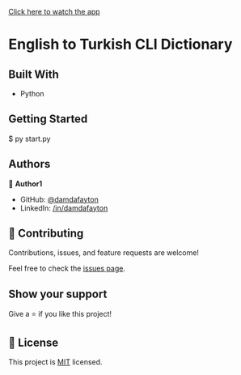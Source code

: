 [Click here to watch the app](https://www.loom.com/embed/508ece15e8304ebd94540962de7a6fc7)

# English to Turkish CLI Dictionary


## Built With

- Python


## Getting Started

$ py start.py


## Authors

👤 **Author1**

- GitHub: [@damdafayton](https://github.com/damdafayton)
- LinkedIn: [/in/damdafayton](https://linkedin.com/in/damdafayton)


## 🤝 Contributing

Contributions, issues, and feature requests are welcome!

Feel free to check the [issues page](../../issues/).


## Show your support

Give a ⭐️ if you like this project!


## 📝 License

This project is [MIT](./MIT.md) licensed.
